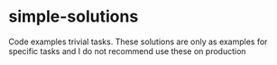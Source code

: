 simple-solutions
================

Сode examples trivial tasks. These solutions are only as examples for specific tasks and I do not recommend use these on production
